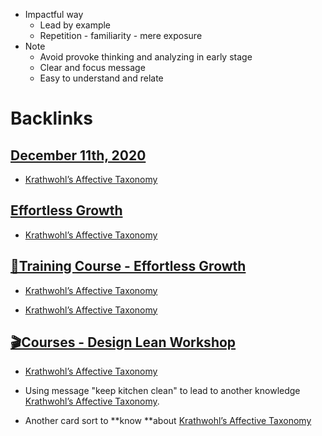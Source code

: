 - Impactful way
    - Lead by example
    - Repetition - familiarity - mere exposure
- Note
    - Avoid provoke thinking and analyzing in early stage
    -  Clear and focus message
    - Easy to understand and relate

# Backlinks
## [December 11th, 2020](<December 11th, 2020.md>)
- [Krathwohl’s Affective Taxonomy](<Krathwohl’s Affective Taxonomy.md>)

## [Effortless Growth](<Effortless Growth.md>)
- [Krathwohl’s Affective Taxonomy](<Krathwohl’s Affective Taxonomy.md>)

## [🌱Training Course - Effortless Growth](<🌱Training Course - Effortless Growth.md>)
- [Krathwohl’s Affective Taxonomy](<Krathwohl’s Affective Taxonomy.md>)

- [Krathwohl’s Affective Taxonomy](<Krathwohl’s Affective Taxonomy.md>)

## [🎬Courses - Design Lean Workshop](<🎬Courses - Design Lean Workshop.md>)
- [Krathwohl’s Affective Taxonomy](<Krathwohl’s Affective Taxonomy.md>)

- Using message "keep kitchen clean" to lead to another knowledge [Krathwohl’s Affective Taxonomy](<Krathwohl’s Affective Taxonomy.md>).

- Another card sort to **know **about [Krathwohl’s Affective Taxonomy](<Krathwohl’s Affective Taxonomy.md>)

